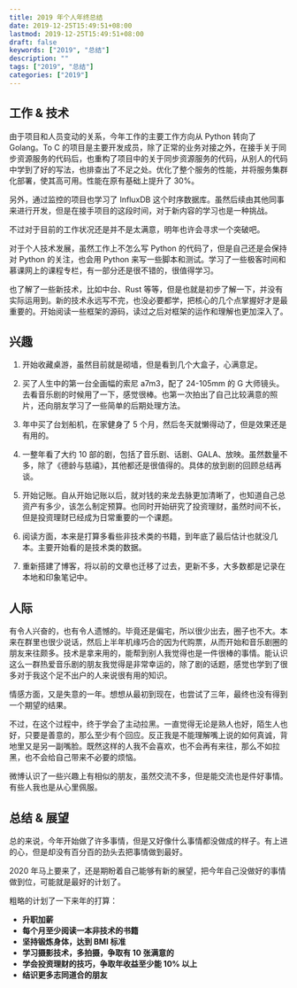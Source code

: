 ```yaml
---
title: 2019 年个人年终总结
date: 2019-12-25T15:49:51+08:00
lastmod: 2019-12-25T15:49:51+08:00
draft: false
keywords: ["2019", "总结"]
description: ""
tags: ["2019", "总结"]
categories: ["2019"]
---
```


<!--more-->
## 工作 & 技术

由于项目和人员变动的关系，今年工作的主要工作方向从 Python 转向了 Golang。To C 的项目是主要开发成员，除了正常的业务对接之外，在接手关于同步资源服务的代码后，也重构了项目中的关于同步资源服务的代码，从别人的代码中学到了好的写法，也排查出了不足之处。优化了整个服务的性能，并将服务集群化部署，使其高可用。性能在原有基础上提升了 30%。

另外，通过监控的项目也学习了 InfluxDB 这个时序数据库。虽然后续由其他同事来进行开发，但是在接手项目的这段时间，对于新内容的学习也是一种挑战。

不过对于目前的工作状况还是并不是太满意，明年也许会寻求一个突破吧。

对于个人技术发展，虽然工作上不怎么写 Python 的代码了，但是自己还是会保持对 Python 的关注，也会用 Python 来写一些脚本和测试。学习了一些极客时间和慕课网上的课程专栏，有一部分还是很不错的，很值得学习。

也了解了一些新技术，比如中台、Rust 等等，但是也就是初步了解一下，并没有实际运用到。新的技术永远写不完，也没必要都学，把核心的几个点掌握好才是最重要的。开始阅读一些框架的源码，读过之后对框架的运作和理解也更加深入了。

## 兴趣

1. 开始收藏桌游，虽然目前就是砌墙，但是看到几个大盒子，心满意足。

2. 买了人生中的第一台全画幅的索尼 a7m3，配了 24-105mm 的 G 大师镜头。去看音乐剧的时候用了一下，感觉很棒。也第一次拍出了自己比较满意的照片，还向朋友学习了一些简单的后期处理方法。

3. 年中买了台划船机，在家健身了 5 个月，然后冬天就懒得动了，但是效果还是有用的。

4. 一整年看了大约 10 部的剧，包括了音乐剧、话剧、GALA、放映。虽然数量不多，除了《德龄与慈禧》，其他都还是很值得的。具体的放到剧的回顾总结再谈。

5. 开始记账。自从开始记账以后，就对钱的来龙去脉更加清晰了，也知道自己总资产有多少，该怎么制定预算。也同时开始研究了投资理财，虽然时间不长，但是投资理财已经成为日常重要的一个课题。

6. 阅读方面，本来是打算多看些非技术类的书籍，到年底了最后估计也就没几本。主要开始看的是技术类的数据。

7. 重新搭建了博客，将以前的文章也迁移了过去，更新不多，大多数都是记录在本地和印象笔记中。

## 人际

有令人兴奋的，也有令人遗憾的。毕竟还是偏宅，所以很少出去，圈子也不大。本来在群里也很少说话，然后上半年机缘巧合的因为代购票，从而开始和音乐剧圈的朋友来往颇多。技术是拿来用的，能帮到别人我觉得也是一件很棒的事情。能认识这么一群热爱音乐剧的朋友我觉得是非常幸运的，除了剧的话题，感觉也学到了很多对于我这个足不出户的人来说很有用的知识。

情感方面，又是失意的一年。想想从最初到现在，也尝试了三年，最终也没有得到一个期望的结果。

不过，在这个过程中，终于学会了主动拉黑。一直觉得无论是熟人也好，陌生人也好，只要是善意的，那么至少有个回应。反正我是不能理解嘴上说的如何真诚，背地里又是另一副嘴脸。既然这样的人我不会喜欢，也不会再有来往，那么不如拉黑，也不会给自己带来不必要的烦恼。

微博认识了一些兴趣上有相似的朋友，虽然交流不多，但是能交流也是件好事情。有些人我也是从心里佩服。

## 总结 & 展望

总的来说，今年开始做了许多事情，但是又好像什么事情都没做成的样子。有上进的心，但是却没有百分百的劲头去把事情做到最好。

2020 年马上要来了，还是期盼着自己能够有新的展望，把今年自己没做好的事情做到位，可能就是最好的计划了。

粗略的计划了一下来年的打算：

* **升职加薪**
* **每个月至少阅读一本非技术的书籍**
* **坚持锻炼身体，达到 BMI 标准**
* **学习摄影技术，多拍摄，争取有 10 张满意的**
* **学会投资理财的技巧，争取年收益至少能 10% 以上**
* **结识更多志同道合的朋友**